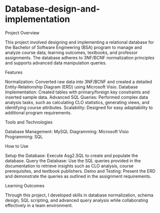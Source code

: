 # Database-design-and-implementation

Project Overview

This project involved designing and implementing a relational database for the Bachelor of Software Engineering (BSA) program to manage and analyze course data, learning outcomes, textbooks, and professor assignments. The database adheres to 3NF/BCNF normalization principles and supports advanced data manipulation queries.

Features

Normalization: Converted raw data into 3NF/BCNF and created a detailed Entity-Relationship Diagram (ERD) using Microsoft Visio.
Database Implementation: Created tables with primary/foreign key constraints and inserted sample data.
Advanced SQL Queries: Performed complex data analysis tasks, such as calculating CLO statistics, generating views, and identifying course attributes.
Scalability: Designed for easy adaptability to additional program requirements.

Tools and Technologies

Database Management: MySQL
Diagramming: Microsoft Visio
Programming: SQL

How to Use

Setup the Database:
Execute Asg2.SQL to create and populate the database.
Query the Database:
Use the SQL queries provided in the documentation to retrieve insights such as CLO analysis, course prerequisites, and textbook publishers.
Demo and Testing:
Present the ERD and demonstrate the queries as outlined in the assignment requirements.

Learning Outcomes

Through this project, I developed skills in database normalization, schema design, SQL scripting, and advanced query analysis while collaborating effectively in a team environment.
